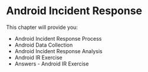 # Android Incident Response

This chapter will provide you:

* Android Incident Response Process
* Android Data Collection
* Android Incident Response Analysis
* Android IR Exercise
* Answers - Android IR Exercise
